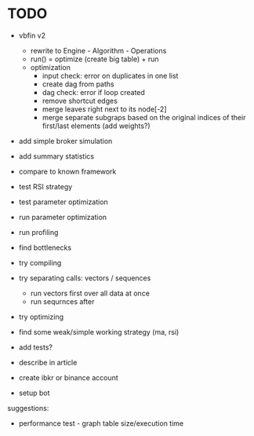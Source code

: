 # TODO

- vbfin v2
  - rewrite to Engine - Algorithm - Operations
  - run() = optimize (create big table) + run
  - optimization
    - input check: error on duplicates in one list
    - create dag from paths
    - dag check: error if loop created
    - remove shortcut edges
    - merge leaves right next to its node[-2]
    - merge separate subgraps based on the original indices of their first/last elements (add weights?)

- add simple broker simulation
- add summary statistics
- compare to known framework

- test RSI strategy
- test parameter optimization
- run parameter optimization

- run profiling
- find bottlenecks
- try compiling
- try separating calls: vectors / sequences
  - run vectors first over all data at once
  - run sequrnces after
- try optimizing

- find some weak/simple working strategy (ma, rsi)

- add tests?

- describe in article
- create ibkr or binance account
- setup bot

suggestions:

- performance test - graph table size/execution time
